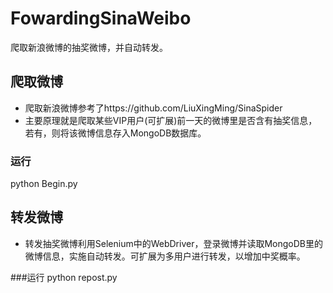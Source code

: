 # FowardingSinaWeibo
爬取新浪微博的抽奖微博，并自动转发。

## 爬取微博
- 爬取新浪微博参考了https://github.com/LiuXingMing/SinaSpider</br>
- 主要原理就是爬取某些VIP用户(可扩展)前一天的微博里是否含有抽奖信息，若有，则将该微博信息存入MongoDB数据库。</br>

### 运行 
python Begin.py</br>

## 转发微博
- 转发抽奖微博利用Selenium中的WebDriver，登录微博并读取MongoDB里的微博信息，实施自动转发。可扩展为多用户进行转发，以增加中奖概率。</br>

###运行
python repost.py</br>
